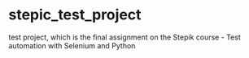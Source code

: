 # stepic_test_project
test project, which is the final assignment on the Stepik course - Test automation with Selenium and Python
